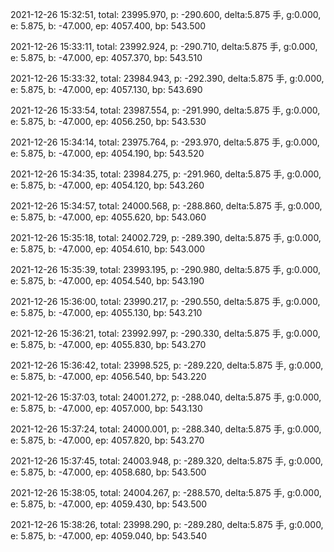 2021-12-26 15:32:51, total: 23995.970, p: -290.600, delta:5.875 手, g:0.000, e: 5.875, b: -47.000, ep: 4057.400, bp: 543.500

2021-12-26 15:33:11, total: 23992.924, p: -290.710, delta:5.875 手, g:0.000, e: 5.875, b: -47.000, ep: 4057.370, bp: 543.510

2021-12-26 15:33:32, total: 23984.943, p: -292.390, delta:5.875 手, g:0.000, e: 5.875, b: -47.000, ep: 4057.130, bp: 543.690

2021-12-26 15:33:54, total: 23987.554, p: -291.990, delta:5.875 手, g:0.000, e: 5.875, b: -47.000, ep: 4056.250, bp: 543.530

2021-12-26 15:34:14, total: 23975.764, p: -293.970, delta:5.875 手, g:0.000, e: 5.875, b: -47.000, ep: 4054.190, bp: 543.520

2021-12-26 15:34:35, total: 23984.275, p: -291.960, delta:5.875 手, g:0.000, e: 5.875, b: -47.000, ep: 4054.120, bp: 543.260

2021-12-26 15:34:57, total: 24000.568, p: -288.860, delta:5.875 手, g:0.000, e: 5.875, b: -47.000, ep: 4055.620, bp: 543.060

2021-12-26 15:35:18, total: 24002.729, p: -289.390, delta:5.875 手, g:0.000, e: 5.875, b: -47.000, ep: 4054.610, bp: 543.000

2021-12-26 15:35:39, total: 23993.195, p: -290.980, delta:5.875 手, g:0.000, e: 5.875, b: -47.000, ep: 4054.540, bp: 543.190

2021-12-26 15:36:00, total: 23990.217, p: -290.550, delta:5.875 手, g:0.000, e: 5.875, b: -47.000, ep: 4055.130, bp: 543.210

2021-12-26 15:36:21, total: 23992.997, p: -290.330, delta:5.875 手, g:0.000, e: 5.875, b: -47.000, ep: 4055.830, bp: 543.270

2021-12-26 15:36:42, total: 23998.525, p: -289.220, delta:5.875 手, g:0.000, e: 5.875, b: -47.000, ep: 4056.540, bp: 543.220

2021-12-26 15:37:03, total: 24001.272, p: -288.040, delta:5.875 手, g:0.000, e: 5.875, b: -47.000, ep: 4057.000, bp: 543.130

2021-12-26 15:37:24, total: 24000.001, p: -288.340, delta:5.875 手, g:0.000, e: 5.875, b: -47.000, ep: 4057.820, bp: 543.270

2021-12-26 15:37:45, total: 24003.948, p: -289.320, delta:5.875 手, g:0.000, e: 5.875, b: -47.000, ep: 4058.680, bp: 543.500

2021-12-26 15:38:05, total: 24004.267, p: -288.570, delta:5.875 手, g:0.000, e: 5.875, b: -47.000, ep: 4059.430, bp: 543.500

2021-12-26 15:38:26, total: 23998.290, p: -289.280, delta:5.875 手, g:0.000, e: 5.875, b: -47.000, ep: 4059.040, bp: 543.540